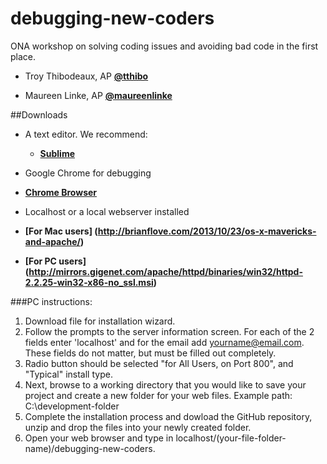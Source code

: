 debugging-new-coders
====================
ONA workshop  on solving coding issues and avoiding bad code in the first place.

* Troy Thibodeaux, AP
   **[@tthibo](http://www.twitter.com/@tthibo)**
  
* Maureen Linke, AP
   **[@maureenlinke](http://www.twitter.com/maureenlinke)**


##Downloads
* A text editor. We recommend:
  * **[Sublime](http://www.sublimetext.com/download)**
  
* Google Chrome for debugging
 * **[Chrome Browser](https://www.google.com/chrome/browser/)**
  
* Localhost or a local webserver installed
 * **[For Mac users] (http://brianflove.com/2013/10/23/os-x-mavericks-and-apache/)**
 * **[For PC users] (http://mirrors.gigenet.com/apache/httpd/binaries/win32/httpd-2.2.25-win32-x86-no_ssl.msi)**
 
 ###PC instructions:
1. Download file for installation wizard.
2. Follow the prompts to the server information screen. For each of the 2 fields enter 'localhost' and for the email add yourname@email.com. These fields do not matter, but must be filled out completely.
3. Radio button should be selected "for All Users, on Port 800", and "Typical" install type.
4. Next, browse to a working directory that you would like to save your project and create a new folder for your web files. Example path: C:\development-folder
5.   Complete the installation process and dowload the GitHub repository, unzip and drop the files into your newly created folder.
6.   Open your web browser and type in localhost/(your-file-folder-name)/debugging-new-coders. 
